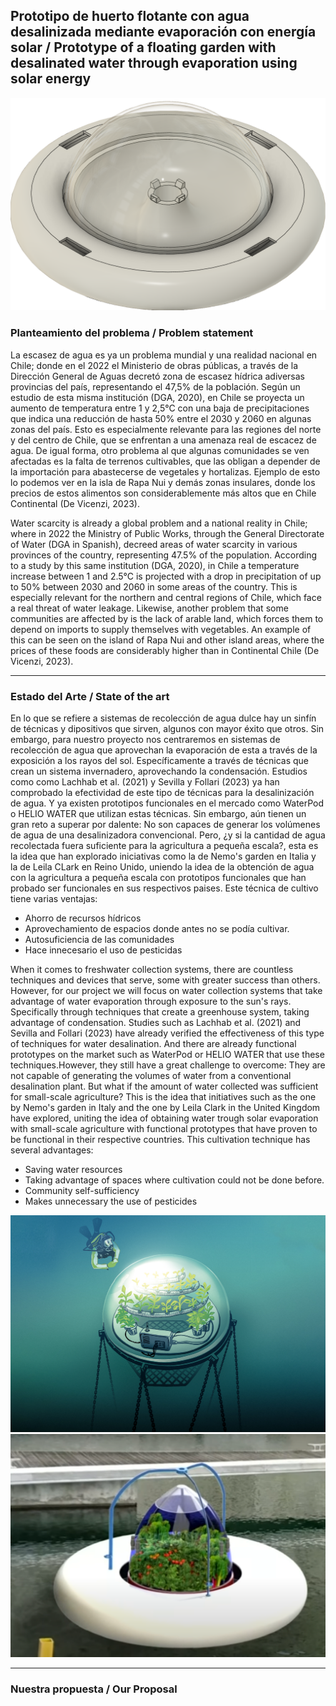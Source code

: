 ## Prototipo de huerto flotante con agua desalinizada mediante evaporación con energía solar  /  Prototype of a floating garden with desalinated water through evaporation using solar energy
![image](PrototipoVistaSuperiorAjustado.png)

### Planteamiento del problema / Problem statement

La escasez de agua es ya un problema mundial y una realidad nacional en Chile; donde en el 2022 el Ministerio de obras públicas, a través de la Dirección General de Aguas decretó zona de escasez hídrica adiversas provincias del país, representando el 47,5% de la población. Según un estudio de esta misma institución (DGA, 2020), en Chile se proyecta un aumento de temperatura entre 1 y 2,5°C con una baja de precipitaciones que indica una reducción de hasta 50% entre el 2030 y 2060 en algunas zonas del país. Esto es especialmente relevante para las regiones del norte y del centro de Chile, que se enfrentan a una amenaza real de escacez de agua. De igual forma, otro problema al que algunas comunidades se ven afectadas es la falta de terrenos cultivables, que las obligan a depender de la importación para abastecerse de vegetales y hortalizas. Ejemplo de esto lo podemos ver en la isla de Rapa Nui y demás zonas insulares, donde los precios de estos alimentos son considerablemente más altos que en Chile Continental (De Vicenzi, 2023).

Water scarcity is already a global problem and a national reality in Chile; where in 2022 the Ministry of Public Works, through the General Directorate of Water (DGA in Spanish), decreed areas of water scarcity in various provinces of the country, representing 47.5% of the population. According to a study by this same institution (DGA, 2020), in Chile a temperature increase between 1 and 2.5°C is projected with a drop in precipitation of up to 50% between 2030 and 2060 in some areas of the country. This is especially relevant for the northern and central regions of Chile, which face a real threat of water leakage. Likewise, another problem that some communities are affected by is the lack of arable land, which forces them to depend on imports to supply themselves with vegetables. An example of this can be seen on the island of Rapa Nui and other island areas, where the prices of these foods are considerably higher than in Continental Chile (De Vicenzi, 2023).

------

### Estado del Arte / State of the art

En lo que se refiere a sistemas de recolección de agua dulce hay un sinfín de técnicas y dipositivos que sirven, algunos con mayor éxito que otros. Sin embargo, para nuestro proyecto nos centraremos en sistemas de recolección de agua que aprovechan la evaporación de esta a través de la exposición a los rayos del sol. Específicamente a través de técnicas que crean un sistema invernadero, aprovechando la condensación. Estudios como como Lachhab et al. (2021) y Sevilla y Follari (2023) ya han comprobado la efectividad de este tipo de técnicas para la desalinización de agua. Y ya existen prototipos funcionales en el mercado como WaterPod o HELIO WATER que utilizan estas técnicas. Sin embargo, aún tienen un gran reto a superar por dalente: No son capaces de generar los volúmenes de agua de una desalinizadora convencional. Pero, ¿y si la cantidad de agua recolectada fuera suficiente para la agricultura a pequeña escala?, esta es la idea que han explorado iniciativas como la de Nemo's garden en Italia y la de Leila CLark en Reino Unido, uniendo la idea de la obtención de agua con la agricultura a pequeña escala con prototipos funcionales que han probado ser funcionales en sus respectivos paises. Este técnica de cultivo tiene varias ventajas:

* Ahorro de recursos hídricos
* Aprovechamiento de espacios donde antes no se podía cultivar.
* Autosuficiencia de las comunidades
* Hace innecesario el uso de pesticidas
  
When it comes to freshwater collection systems, there are countless techniques and devices that serve, some with greater success than others. However, for our project we will focus on water collection systems that take advantage of water evaporation through exposure to the sun's rays. Specifically through techniques that create a greenhouse system, taking advantage of condensation. Studies such as Lachhab et al. (2021) and Sevilla and Follari (2023) have already verified the effectiveness of this type of techniques for water desalination. And there are already functional prototypes on the market such as WaterPod or HELIO WATER that use these techniques.However, they still have a great challenge to overcome: They are not capable of generating the volumes of water from a conventional desalination plant. But what if the amount of water collected was sufficient for small-scale agriculture? This is the idea that initiatives such as the one by Nemo's garden in Italy and the one by Leila Clark in the United Kingdom have explored, uniting the idea of ​​obtaining water trough solar evaporation with small-scale agriculture with functional prototypes that have proven to be functional in their respective countries. This cultivation technique has several advantages:

* Saving water resources
* Taking advantage of spaces where cultivation could not be done before.
* Community self-sufficiency
* Makes unnecessary the use of pesticides

![image](Nemos_Garten.jpg)
![image](LeilaClark'sPrototipe.png)

------


### Nuestra propuesta / Our Proposal



